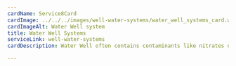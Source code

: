 ```yaml
---
cardName: Service8Card
cardImage: ../../../images/well-water-systems/water_well_systems_card.webp
cardImageAlt: Water Well system
title: Water Well Systems
serviceLink: well-water-systems
cardDescription: Water Well often contains contaminants like nitrates or other harmul things found in ground water. We will come to your well and run tests on a sample of water by a laboratory to find the exact system you need.

---
```

